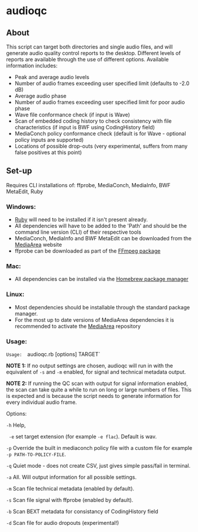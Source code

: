# audioqc

## About

This script can target both directories and single audio files, and will generate audio quality control reports to the desktop. Different levels of reports are available through the use of different options. Available information includes:
* Peak and average audio levels
* Number of audio frames exceeding user specified limit (defaults to -2.0 dB)
* Average audio phase
* Number of audio frames exceeding user specified limit for poor audio phase
* Wave file conformance check (if input is Wave)
* Scan of embedded coding history to check consistency with file characteristics (if input is BWF using CodingHistory field)
* MediaConch policy conformance check (default is for Wave - optional policy inputs are supported)
* Locations of possible drop-outs (very experimental, suffers from many false positives at this point)

## Set-up
Requires CLI installations of: ffprobe, MediaConch, MediaInfo, BWF MetaEdit, Ruby

### Windows:
* [Ruby](https://rubyinstaller.org/) will need to be installed if it isn't present already.
* All dependencies will have to be added to the 'Path' and should be the command line version (CLI) of their respective tools
* MediaConch, MediaInfo and BWF MetaEdit can be downloaded from the [MediaArea](https://mediaarea.net/) website
* ffprobe can be downloaded as part of the [FFmpeg package](https://ffmpeg.org/download.html#build-windows)

### Mac:
* All dependencies can be installed via the [Homebrew package manager](https://brew.sh/)


### Linux:
* Most dependencies should be installable through the standard package manager.
* For the most up to date versions of MediaArea dependencies it is recommended to activate the [MediaArea](https://mediaarea.net/en/Repos) repository

### Usage:
`Usage:  `audioqc.rb [options] TARGET`

__NOTE 1:__ If no output settings are chosen, audioqc will run in with the equivalent of `-s` and `-m` enabled, for signal and technical metadata output.

__NOTE 2:__ If running the QC scan with output for signal information enabled, the scan can take quite a while to run on long or large numbers of files. This is expected and is because the script needs to generate information for every individual audio frame.

Options: 

`-h` Help, 

` -e` set target extension (for example `-e flac`). Default is wav. 

`-p` Override the built in mediaconch policy file with a custom file for example `-p PATH-TO-POLICY-FILE`. 

`-q` Quiet mode - does not create CSV, just gives simple pass/fail in terminal. 

`-a` All. Will output information for all possible settings.

`-m` Scan file technical metadata (enabled by default).

`-s` Scan file signal with ffprobe (enabled by default).

`-b` Scan BEXT metadata for consistancy of CodingHistory field

`-d` Scan file for audio dropouts (experimental!)
